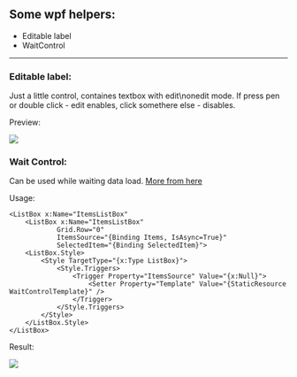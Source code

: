## Some wpf helpers:
* Editable label
* WaitControl

***

### Editable label:
Just a little control, containes textbox with edit\nonedit mode. If press pen or double click - edit enables, click somethere else - disables.

Preview:

![](https://github.com/Znakes/wpfHelpers/blob/master/docs/editLabel.PNG)

### Wait Control:
Can be used while waiting data load.
[More from here](http://habrahabr.ru/post/102105/)

Usage:
````
<ListBox x:Name="ItemsListBox" 
    <ListBox x:Name="ItemsListBox" 
            Grid.Row="0" 
            ItemsSource="{Binding Items, IsAsync=True}"
            SelectedItem="{Binding SelectedItem}">
    <ListBox.Style>
        <Style TargetType="{x:Type ListBox}">
            <Style.Triggers>
                <Trigger Property="ItemsSource" Value="{x:Null}">
                    <Setter Property="Template" Value="{StaticResource WaitControlTemplate}" />
                </Trigger>
            </Style.Triggers>
        </Style>
    </ListBox.Style>
</ListBox>
````

Result: 

![](http://habrastorage.org/storage/habraeffect/f8/0a/f80a12e2bb303dbc7dc288f7df0dee41.jpg)

